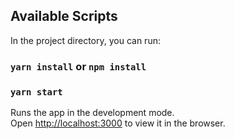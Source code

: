 
## Available Scripts

In the project directory, you can run:
### `yarn install` or `npm install`

### `yarn start`

Runs the app in the development mode.\
Open [http://localhost:3000](http://localhost:3000) to view it in the browser.
